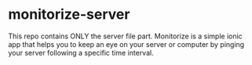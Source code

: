 # monitorize-server
This repo contains ONLY the server file part. Monitorize is a simple ionic app that helps you to keep an eye on your server or computer by pinging your server following a specific time interval.
